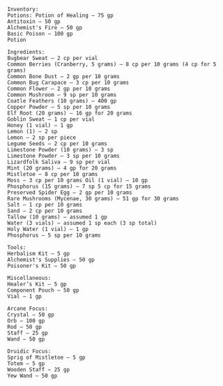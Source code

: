 
	Inventory: 
	Potions: Potion of Healing – 75 gp 
	Antitoxin – 50 gp 
	Alchemist's Fire – 50 gp 
	Basic Poison – 100 gp 
	Potion 
	
	Ingredients: 
	Bugbear Sweat – 2 cp per vial 
	Common Berries (Cranberry, 5 grams) – 8 cp per 10 grams (4 cp for 5 grams) 
	Common Bone Dust – 2 gp per 10 grams 
	Common Bug Carapace – 3 cp per 10 grams 
	Common Flower – 2 gp per 10 grams 
	Common Mushroom – 9 sp per 10 grams 
	Coatle Feathers (10 grams) – 400 gp 
	Copper Powder – 5 sp per 10 grams 
	Elf Root (20 grams) – 16 gp for 20 grams 
	Goblin Sweat – 1 cp per vial 
	Honey (1 vial) – 1 gp 
	Lemon (1) – 2 sp 
	Lemon – 2 sp per piece 
	Legume Seeds – 2 cp per 10 grams 
	Limestone Powder (10 grams) – 3 sp 
	Limestone Powder – 3 sp per 10 grams 
	Lizardfolk Saliva – 9 sp per vial 
	Mint (20 grams) – 4 gp for 20 grams 
	Mistletoe – 8 cp per 10 grams 
	Moss – 3 cp per 10 grams Oil (1 vial) – 10 gp 
	Phosphorus (15 grams) – 7 sp 5 cp for 15 grams 
	Preserved Spider Egg – 2 gp per 10 grams 
	Rare Mushrooms (Mycenae, 30 grams) – 51 gp for 30 grams 
	Salt – 1 cp per 10 grams 
	Sand – 2 cp per 10 grams 
	Tallow (10 grams) – assumed 1 gp 
	Water (3 vials) – assumed 1 sp each (3 sp total) 
	Holy Water (1 vial) – 1 gp 
	Phosphorus – 5 sp per 10 grams 
	
	Tools: 
	Herbalism Kit – 5 gp 
	Alchemist's Supplies – 50 gp 
	Poisoner's Kit – 50 gp 
	
	Miscellaneous: 
	Healer’s Kit – 5 gp 
	Component Pouch – 50 gp 
	Vial – 1 gp 
	
	Arcane Focus: 
	Crystal – 50 gp 
	Orb – 100 gp 
	Rod – 50 gp 
	Staff – 25 gp 
	Wand – 50 gp 
	
	Druidic Focus: 
	Sprig of Mistletoe – 5 gp 
	Totem – 5 gp 
	Wooden Staff – 25 gp 
	Yew Wand – 50 gp